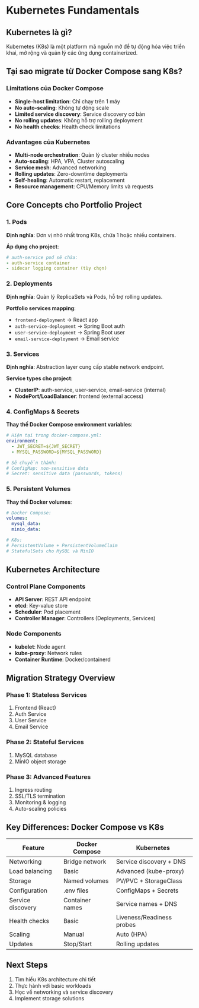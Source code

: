 # Kubernetes Fundamentals

## Kubernetes là gì?
Kubernetes (K8s) là một platform mã nguồn mở để tự động hóa việc triển khai, mở rộng và quản lý các ứng dụng containerized.

## Tại sao migrate từ Docker Compose sang K8s?

### Limitations của Docker Compose
- **Single-host limitation**: Chỉ chạy trên 1 máy
- **No auto-scaling**: Không tự động scale
- **Limited service discovery**: Service discovery cơ bản
- **No rolling updates**: Không hỗ trợ rolling deployment
- **No health checks**: Health check limitations

### Advantages của Kubernetes
- **Multi-node orchestration**: Quản lý cluster nhiều nodes
- **Auto-scaling**: HPA, VPA, Cluster autoscaling
- **Service mesh**: Advanced networking
- **Rolling updates**: Zero-downtime deployments
- **Self-healing**: Automatic restart, replacement
- **Resource management**: CPU/Memory limits và requests

## Core Concepts cho Portfolio Project

### 1. Pods
**Định nghĩa**: Đơn vị nhỏ nhất trong K8s, chứa 1 hoặc nhiều containers.

**Áp dụng cho project**:
```yaml
# auth-service pod sẽ chứa:
- auth-service container
- sidecar logging container (tùy chọn)
```

### 2. Deployments  
**Định nghĩa**: Quản lý ReplicaSets và Pods, hỗ trợ rolling updates.

**Portfolio services mapping**:
- `frontend-deployment` → React app
- `auth-service-deployment` → Spring Boot auth
- `user-service-deployment` → Spring Boot user
- `email-service-deployment` → Email service

### 3. Services
**Định nghĩa**: Abstraction layer cung cấp stable network endpoint.

**Service types cho project**:
- **ClusterIP**: auth-service, user-service, email-service (internal)
- **NodePort/LoadBalancer**: frontend (external access)

### 4. ConfigMaps & Secrets
**Thay thế Docker Compose environment variables**:

```yaml
# Hiện tại trong docker-compose.yml:
environment:
  - JWT_SECRET=${JWT_SECRET}
  - MYSQL_PASSWORD=${MYSQL_PASSWORD}

# Sẽ chuyển thành:
# ConfigMap: non-sensitive data
# Secret: sensitive data (passwords, tokens)
```

### 5. Persistent Volumes
**Thay thế Docker volumes**:
```yaml
# Docker Compose:
volumes:
  mysql_data:
  minio_data:

# K8s:
# PersistentVolume + PersistentVolumeClaim
# StatefulSets cho MySQL và MinIO
```

## Kubernetes Architecture

### Control Plane Components
- **API Server**: REST API endpoint
- **etcd**: Key-value store
- **Scheduler**: Pod placement
- **Controller Manager**: Controllers (Deployments, Services)

### Node Components  
- **kubelet**: Node agent
- **kube-proxy**: Network rules
- **Container Runtime**: Docker/containerd

## Migration Strategy Overview

### Phase 1: Stateless Services
1. Frontend (React)
2. Auth Service  
3. User Service
4. Email Service

### Phase 2: Stateful Services
1. MySQL database
2. MinIO object storage

### Phase 3: Advanced Features
1. Ingress routing
2. SSL/TLS termination
3. Monitoring & logging
4. Auto-scaling policies

## Key Differences: Docker Compose vs K8s

| Feature | Docker Compose | Kubernetes |
|---------|---------------|------------|
| Networking | Bridge network | Service discovery + DNS |
| Load balancing | Basic | Advanced (kube-proxy) |
| Storage | Named volumes | PV/PVC + StorageClass |
| Configuration | .env files | ConfigMaps + Secrets |
| Service discovery | Container names | Service names + DNS |
| Health checks | Basic | Liveness/Readiness probes |
| Scaling | Manual | Auto (HPA) |
| Updates | Stop/Start | Rolling updates |

## Next Steps
1. Tìm hiểu K8s architecture chi tiết
2. Thực hành với basic workloads
3. Học về networking và service discovery
4. Implement storage solutions